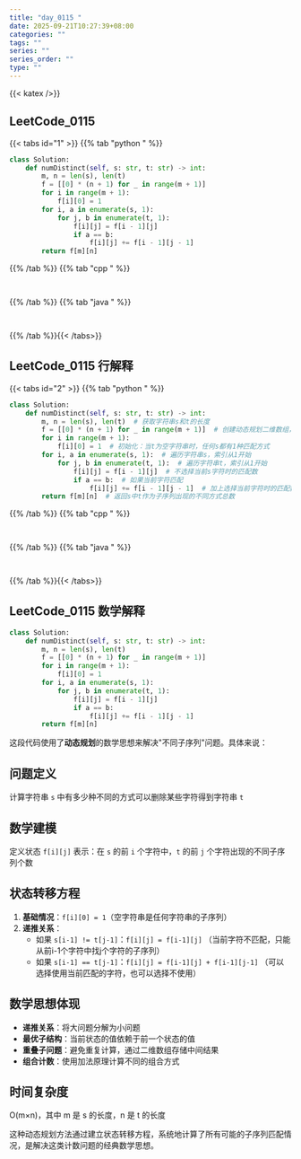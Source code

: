 ```yaml
---
title: "day_0115 "
date: 2025-09-21T10:27:39+08:00
categories: ""
tags: ""
series: ""
series_order: ""
type: ""
---
```


{{< katex />}}


## LeetCode_0115 

{{< tabs id="1" >}}
{{% tab "python " %}}

```python 
class Solution:
    def numDistinct(self, s: str, t: str) -> int:
        m, n = len(s), len(t)
        f = [[0] * (n + 1) for _ in range(m + 1)]
        for i in range(m + 1):
            f[i][0] = 1
        for i, a in enumerate(s, 1):
            for j, b in enumerate(t, 1):
                f[i][j] = f[i - 1][j]
                if a == b:
                    f[i][j] += f[i - 1][j - 1]
        return f[m][n] 
```

{{% /tab %}}
{{% tab "cpp " %}}

```cpp 
 
```

{{% /tab %}}
{{% tab "java " %}}

```java 
 
```

{{% /tab %}}{{< /tabs>}}

## LeetCode_0115  行解释

{{< tabs id="2" >}}
{{% tab "python " %}}

```python
class Solution:
    def numDistinct(self, s: str, t: str) -> int:
        m, n = len(s), len(t)  # 获取字符串s和t的长度
        f = [[0] * (n + 1) for _ in range(m + 1)]  # 创建动态规划二维数组，大小为(m+1)×(n+1)
        for i in range(m + 1):
            f[i][0] = 1  # 初始化：当t为空字符串时，任何s都有1种匹配方式
        for i, a in enumerate(s, 1):  # 遍历字符串s，索引从1开始
            for j, b in enumerate(t, 1):  # 遍历字符串t，索引从1开始
                f[i][j] = f[i - 1][j]  # 不选择当前s字符时的匹配数
                if a == b:  # 如果当前字符匹配
                    f[i][j] += f[i - 1][j - 1]  # 加上选择当前字符时的匹配数
        return f[m][n]  # 返回s中t作为子序列出现的不同方式总数
```

{{% /tab %}}
{{% tab "cpp " %}}

```cpp 
 
```

{{% /tab %}}
{{% tab "java " %}}

```java 
 
```

{{% /tab %}}{{< /tabs>}}

## LeetCode_0115  数学解释

```python 
class Solution:
    def numDistinct(self, s: str, t: str) -> int:
        m, n = len(s), len(t)
        f = [[0] * (n + 1) for _ in range(m + 1)]
        for i in range(m + 1):
            f[i][0] = 1
        for i, a in enumerate(s, 1):
            for j, b in enumerate(t, 1):
                f[i][j] = f[i - 1][j]
                if a == b:
                    f[i][j] += f[i - 1][j - 1]
        return f[m][n] 
```


这段代码使用了**动态规划**的数学思想来解决"不同子序列"问题。具体来说：

## 问题定义
计算字符串 `s` 中有多少种不同的方式可以删除某些字符得到字符串 `t`

## 数学建模
定义状态 `f[i][j]` 表示：在 `s` 的前 `i` 个字符中，`t` 的前 `j` 个字符出现的不同子序列个数

## 状态转移方程
1. **基础情况**：`f[i][0] = 1`（空字符串是任何字符串的子序列）
2. **递推关系**：
   - 如果 `s[i-1] != t[j-1]`：`f[i][j] = f[i-1][j]`
     （当前字符不匹配，只能从前i-1个字符中找j个字符的子序列）
   - 如果 `s[i-1] == t[j-1]`：`f[i][j] = f[i-1][j] + f[i-1][j-1]`
     （可以选择使用当前匹配的字符，也可以选择不使用）

## 数学思想体现
- **递推关系**：将大问题分解为小问题
- **最优子结构**：当前状态的值依赖于前一个状态的值
- **重叠子问题**：避免重复计算，通过二维数组存储中间结果
- **组合计数**：使用加法原理计算不同的组合方式

## 时间复杂度
O(m×n)，其中 m 是 s 的长度，n 是 t 的长度

这种动态规划方法通过建立状态转移方程，系统地计算了所有可能的子序列匹配情况，是解决这类计数问题的经典数学思想。


